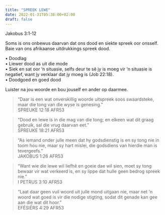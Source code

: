 ```yaml
---
title: "SPREEK LEWE"
date: 2022-01-31T05:38:00+02:00
draft: false
---
```

<html>
 <head></head>
 <body>
  <p>Jakobus 3:1-12</p>
  <p>Soms is ons onbewus daarvan dat ons dood en siekte spreek oor onsself. Baie van ons afrikaanse uitdrukkings spreek dood.</p>
  <p>• Doodlag<br>• Liewer dood as uit die mode<br>• Siek en sat oor ‘n situasie, selfs deur te sê jy is moeg vir ‘n situasie is negatief, want jy verklaar dat jy moeg is (Job 22:18).<br>• Doodgoed en goed dood</p>
  <p>Luister na jou woorde en bou jouself en ander op daarmee.</p>
  <blockquote>
   <p>“Daar is een wat onverskillig woorde uitspreek soos swaardsteke, maar die tong van die wyse is genesing.”<br>‭‭SPREUKE‬ ‭12:18‬ ‭AFR53‬‬</p>
  </blockquote>
  <blockquote>
   <p>“Dood en lewe is in die mag van die tong; en elkeen wat dit graag gebruik, sal die vrug daarvan eet.”<br>‭‭SPREUKE‬ ‭18:21‬ ‭AFR53‬‬</p>
  </blockquote>
  <blockquote>
   <p>“As iemand onder julle meen dat hy godsdienstig is en sy tong nie in toom hou nie, maar sy hart mislei, die godsdiens van hierdie man is tevergeefs.”<br>‭‭JAKOBUS‬ ‭1:26‬ ‭AFR53‬‬</p>
  </blockquote>
  <blockquote>
   <p>“Want wie die lewe wil liefhê en goeie dae wil sien, moet sy tong bewaar vir wat verkeerd is, en sy lippe dat hulle geen bedrog spreek nie.”<br>‭‭I PETRUS‬ ‭3:10‬ ‭AFR53‬‬</p>
  </blockquote>
  <blockquote>
   <p>“Laat daar geen vuil woord uit julle mond uitgaan nie, maar net 'n woord wat goed is vir die nodige stigting, sodat dit genade kan gee aan die wat dit hoor.”<br>‭‭EFÉSIËRS‬ ‭4:29‬ ‭AFR53‬‬</p>
  </blockquote>
  <p>&nbsp;</p>
  <p>&nbsp;</p>
  <p>&nbsp;</p>
 </body>
</html>
